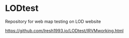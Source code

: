 # LODtest
Repository for web map testing on LOD website

https://github.com/lresh1993.io/LODtest/IRVMworking.html
